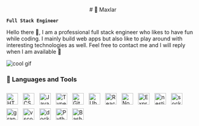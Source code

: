 <div align="center"># 🤖 Maxlar</div> 

**`Full Stack Engineer`**

Hello there 👋, I am a professional full stack engineer who likes to have fun while coding. I mainly build web apps but also like to play around with interesting technologies as well. Feel free to contact me and I will reply when I am available 💬

![cool gif](https://cdnb.artstation.com/p/assets/images/images/048/282/733/original/exceptrea-gamerroom-1-revisioned-0.gif?1649761105)

### 🧰 Languages and Tools

<img align="left" alt="HTML" width="30px" style="padding-right:10px; margin-top: 10px;" src="https://cdn.jsdelivr.net/gh/devicons/devicon/icons/html5/html5-plain.svg" />

<img align="left" alt="CSS" width="30px" style="padding-right:10px; margin-top: 10px;" src="https://cdn.jsdelivr.net/gh/devicons/devicon/icons/css3/css3-plain.svg" />
<img align="left" alt="JavaScript" width="30px" style="padding-right:10px; margin-top: 10px;" src="https://cdn.jsdelivr.net/gh/devicons/devicon/icons/javascript/javascript-plain.svg" />

<img align="left" alt="TypeScript" width="30px" style="padding-right:10px; margin-top: 10px;" src="https://cdn.jsdelivr.net/gh/devicons/devicon/icons/typescript/typescript-plain.svg" />

<img align="left" alt="Git" width="30px" style="padding-right:10px; margin-top: 10px;" src="https://cdn.jsdelivr.net/gh/devicons/devicon/icons/git/git-original.svg" />

<img align="left" alt="Ubuntu" width="30px" style="padding-right:10px; margin-top: 10px;" src="https://cdn.jsdelivr.net/gh/devicons/devicon/icons/ubuntu/ubuntu-plain.svg" />

<img align="left" alt="React" width="30px" style="padding-right:10px; margin-top: 10px;" src="https://cdn.jsdelivr.net/gh/devicons/devicon/icons/react/react-original.svg" />

<img align="left" alt="NodeJS" width="30px" style="padding-right:10px; margin-top: 10px;" src="https://cdn.jsdelivr.net/gh/devicons/devicon/icons/nodejs/nodejs-original.svg" />

<img align="left" alt="Express" width="30px" style="padding-right:10px; margin-top: 10px;" src="https://cdn.jsdelivr.net/gh/devicons/devicon/icons/express/express-original.svg" />

<img align="left" alt="nestjs" width="30px" style="padding-right:10px; margin-top: 10px;" src="https://cdn.jsdelivr.net/gh/devicons/devicon/icons/nestjs/nestjs-plain.svg" />

<img align="left" alt="socketio" width="30px" style="padding-right:10px; margin-top: 10px;" src="https://cdn.jsdelivr.net/gh/devicons/devicon/icons/socketio/socketio-original.svg" />

<img align="left" alt="graphql" width="30px" style="padding-right:10px; margin-top: 10px;" src="https://cdn.jsdelivr.net/gh/devicons/devicon/icons/graphql/graphql-plain.svg" />

<img align="left" alt="vscode" width="30px" style="padding-right:10px; margin-top: 10px;" src="https://cdn.jsdelivr.net/gh/devicons/devicon/icons/vscode/vscode-original.svg" />

<img align="left" alt="docker" width="30px" style="padding-right:10px; margin-top: 10px;" src="https://cdn.jsdelivr.net/gh/devicons/devicon/icons/docker/docker-original.svg" />

<img align="left" alt="Python" width="30px" style="padding-right:10px; margin-top: 10px;" src="https://cdn.jsdelivr.net/gh/devicons/devicon/icons/python/python-plain.svg" />

<img align="left" alt="Bash" width="30px" style="padding-right:10px; margin-top: 10px;" src="https://cdn.jsdelivr.net/gh/devicons/devicon/icons/bash/bash-original.svg" />

<br />